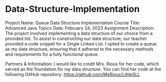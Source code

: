# Data-Structure-Implementation
Project Name: Queue Data Structure Implementation
Course Title: Advanced Java Topics
Date: February 24, 2023
Assignment Description: The project involved implementing a data structure of our choice from a provided list. To assist in constructing our data structure, 
our teacher provided a code snippet for a Single Linked List. I opted to create a queue as my data structure, ensuring that it adhered to the necessary methods and requirements for a fully functional queue.

Partners & Information:
I would like to credit Mrs. Rioux for her code, which served as the foundation for my data structure. You can find her code at the following GitHub repository: https://github.com/MsRioux/LittleSLL
